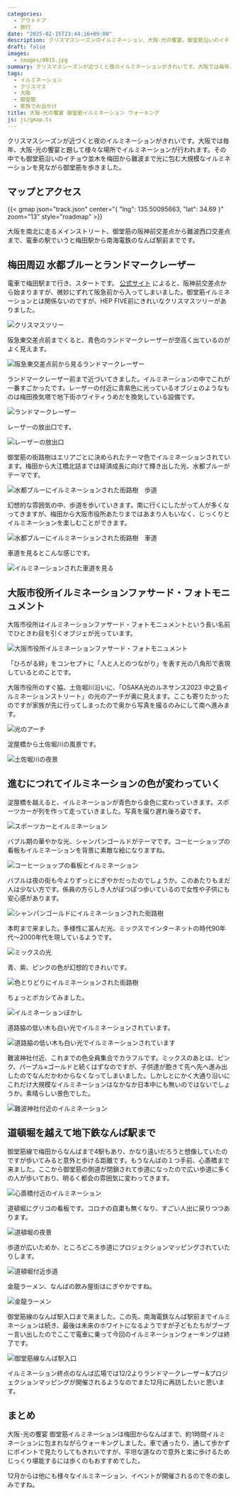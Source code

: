 ```yaml
---
categories:
  - アウトドア
  - 旅行
date: "2025-02-15T23:44:16+09:00"
description: クリスマスシーズンのイルミネーション、大阪･光の饗宴。御堂筋沿いのイチョウ並木を梅田から難波までを光に包む大規模なイルミネーションを見るウォーキングルートをご紹介します。
draft: false
images:
  - images/0015.jpg
summary: クリスマスシーズンが近づくと夜のイルミネーションがきれいです。大阪では毎年、大阪･光の饗宴と題して様々な場所でイルミネーションが行われます。その中でも御堂筋沿いのイチョウ並木を梅田から難波まで光に包む大規模なイルミネーションを見ながら御堂筋を歩きました。
tags:
  - イルミネーション
  - クリスマス
  - 大阪
  - 御堂筋
  - 家族でお出かけ
title: 大阪･光の饗宴 御堂筋イルミネーション ウォーキング
js: js/gmap.ts
---
```


クリスマスシーズンが近づくと夜のイルミネーションがきれいです。大阪では毎年、大阪･光の饗宴と題して様々な場所でイルミネーションが行われます。その中でも御堂筋沿いのイチョウ並木を梅田から難波まで光に包む大規模なイルミネーションを見ながら御堂筋を歩きました。

## マップとアクセス

{{< gmap json="track.json" center="{ \"lng\": 135.50095663, \"lat\": 34.69 }" zoom="13" style="roadmap" >}}

大阪を南北に走るメインストリート、御堂筋の阪神前交差点から難波西口交差点まで、電車の駅でいうと梅田駅から南海電鉄のなんば駅前までです。

## 梅田周辺 水都ブルーとランドマークレーザー

電車で梅田駅まで行き、スタートです。
[公式サイト](https://www.hikari-kyoen.com/midosuji/)
によると、阪神前交差点から始まりますが、微妙にずれて阪急前から入ってしまいました。御堂筋イルミネーションとは関係ないのですが、HEP
FIVE前にきれいなクリスマスツリーがありました。

![クリスマスツリー](./images/0001.jpg)

阪急東交差点前までくると、青色のランドマークレーザーが空高く出ているのがよく見えます。

![阪急東交差点前から見るランドマークレーザー](./images/0002.jpg)

ランドマークレーザー前まで近づいてきました。イルミネーションの中でこれが一番すごかったです。レーザーの付近に青紫色に光っているオブジェのようなものは梅田換気塔で地下街ホワイティうめだを換気している設備です。

![ランドマークレーザー](./images/0003.jpg)

レーザーの放出口です。

![レーザーの放出口](./images/0004.jpg)

御堂筋の街路樹はエリアごとに決められたテーマ色でイルミネーションされています。梅田から大江橋北詰までは経済成長に向けて輝き出した光、水都ブルーがテーマです。

![水都ブルーにイルミネーションされた街路樹　歩道](./images/0005.jpg)

幻想的な雰囲気の中、歩道を歩いていきます。南に行くにしたがって人が多くなってきますが、梅田から大阪市役所あたりまではあまり人もいなく、じっくりとイルミネーションを楽しむことができます。

![水都ブルーにイルミネーションされた街路樹　車道](./images/0006.jpg)

車道を見るとこんな感じです。

![イルミネーションされた車道を見る](./images/0007.jpg)

## 大阪市役所イルミネーションファサード・フォトモニュメント

大阪市役所はイルミネーションファサード・フォトモニュメントという長い名前でひときわ目を引くオブジェが光っています。

![大阪市役所イルミネーションファサード・フォトモニュメント](./images/0008.jpg)

「ひろがる絆」をコンセプトに「人と人とのつながり」を表す光の八角形で表現しているとのことです。

大阪市役所のすぐ脇、土佐堀川沿いに、「OSAKA光のルネサンス2023
中之島イルミネーションストリート」の光のアーチが奥に見えます。ここも寄りたかったのですが家族が先に行ってしまったので奥から写真を撮るのみにして南へ進みます。

![光のアーチ](./images/0009.jpg)

淀屋橋から土佐堀川の風景です。

![土佐堀川の夜景](./images/0010.jpg)

## 進むにつれてイルミネーションの色が変わっていく

淀屋橋を越えると、イルミネーションが青色から金色に変わっていきます。スポーツカーが列を作って走っていきました。写真を撮り遅れ後ろ姿です。

![スポーツカーとイルミネーション](./images/0012.jpg)

バブル期の華やかな光、シャンパンゴールドがテーマです。コーヒーショップの看板もイルミネーションを背景に素敵な絵になりますね。

![コーヒーショップの看板とイルミネーション](./images/0013.jpg)

バブルは夜の街も今よりずっとにぎやかだったのでしょうか。このあたりもまだ人は少ない方です。係員の方らしき人がぽつぽつ歩いているので女性や子供にも安心感があります。

![シャンパンゴールドにイルミネーションされた街路樹](./images/0011.jpg)

本町まで来ました。多様性に富んだ光、ミックスでインターネットの時代90年代〜2000年代を現しているようです。

![ミックスの光](./images/0017.jpg)

青、紫、ピンクの色が幻想的できれいです。

![色とりどりにイルミネーションされた街路樹](./images/0014.jpg)

ちょっとボカシてみました。

![イルミネーションぼかし](./images/0015.jpg)

道路脇の低い木も白い光でイルミネーションされています。

![道路脇の低い木も白い光でイルミネーションされています](./images/0016.jpg)

難波神社付近、これまでの色全員集合でカラフルです。ミックスのあとは、ピンク、パープル×ゴールドと続くはずなのですが、子供達が飽きて先へ先へ進み出したのでなんだかわからなくなってしまいました。しかしとにかく大通り沿いにこれだけ大規模なイルミネーションはなかなか日本中にも無いのではないでしょうか。素晴らしい景色でした。

![難波神社付近のイルミネーション](./images/0020.jpg)

## 道頓堀を越えて地下鉄なんば駅まで

御堂筋線で梅田からなんばまで4駅もあり、かなり遠いだろうと想像していたのですが歩いてみると意外と歩ける距離です。もうなんばの１つ手前、心斎橋まで来ました。ここから御堂筋の側道が閉鎖されて歩道になったので広い歩道に多くの人が歩いており、明るく都会の雰囲気に変わってきます。

![心斎橋付近のイルミネーション](./images/0018.jpg)

道頓堀にグリコの看板です。コロナの自粛も無くなり、すごい人出に戻りつつあります。

![道頓堀の夜景](./images/0019.jpg)

歩道が広いためか、ところどころ歩道にプロジェクションマッピングされていたりします。

![道頓堀付近歩道](./images/0021.jpg)

金龍ラーメン、なんばの飲み屋街はにぎやかですね。

![金龍ラーメン](./images/0022.jpg)

御堂筋線のなんば駅入口まで来ました。この先、南海電鉄なんば駅前までイルミネーションは続き、最後は未来のホワイトになるようですが子どもたちがブーブー言い出したのでここで電車に乗って今回のイルミネーションウォーキングは終了です。

![御堂筋線なんば駅入口](./images/0023.jpg)

イルミネーション終点のなんば広場では12/2よりランドマークレーザー&プロジェクションマッピングが開催されるようなのでまた12月に再訪したいと思います。

## まとめ

大阪･光の饗宴
御堂筋イルミネーションは梅田からなんばまで、約1時間イルミネーションに包まれながらウォーキングしました。車で通ったり、通して歩かずにポイントで見たりしてもきれいですが、平坦な道なので意外と楽に歩けるためじっくり堪能するには歩くのもおすすめでした。

12月からは他にも様々なイルミネーション、イベントが開催されるので冬の楽しみですね。
